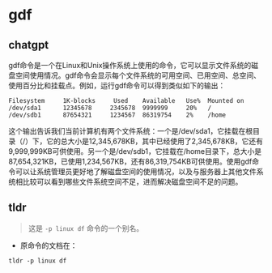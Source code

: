 # gdf 
## chatgpt 
gdf命令是一个在Linux和Unix操作系统上使用的命令，它可以显示文件系统的磁盘空间使用情况。gdf命令会显示每个文件系统的可用空间、已用空间、总空间、使用百分比和挂载点。例如，运行gdf命令可以得到类似如下的输出：

```
Filesystem     1K-blocks     Used    Available   Use%  Mounted on
/dev/sda1      12345678     2345678  9999999     20%   /
/dev/sdb1      87654321     1234567  86319754    2%    /home
```

这个输出告诉我们当前计算机有两个文件系统：一个是/dev/sda1，它挂载在根目录（/）下，它的总大小是12,345,678KB，其中已经使用了2,345,678KB，它还有9,999,999KB可供使用。另一个是/dev/sdb1，它挂载在/home目录下，总大小是87,654,321KB，已使用1,234,567KB，还有86,319,754KB可供使用。使用gdf命令可以让系统管理员更好地了解磁盘空间的使用情况，以及与服务器上其他文件系统相比较可以看到哪些文件系统空间不足，进而解决磁盘空间不足的问题。 

## tldr 
 
> 这是 `-p linux df` 命令的一个别名。

- 原命令的文档在：

`tldr -p linux df`
